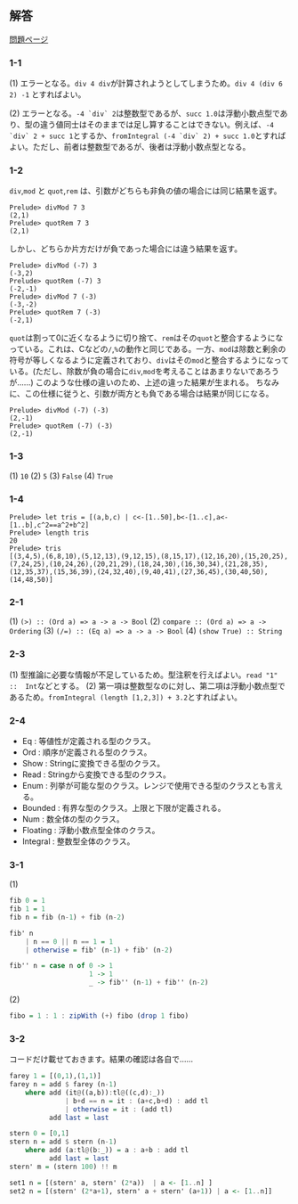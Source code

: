 ## 解答
[問題ページ](../problems/2015-01-15_yudaitnb.md)

### 1-1
(1) エラーとなる。`div 4 div`が計算されようとしてしまうため。`div 4 (div 6 2) -1` とすればよい。

(2) エラーとなる。``-4 `div` 2``は整数型であるが、`succ 1.0`は浮動小数点型であり、型の違う値同士はそのままでは足し算することはできない。例えば、``-4 `div` 2 + succ 1``とするか、``fromIntegral (-4 `div` 2) + succ 1.0``とすればよい。ただし、前者は整数型であるが、後者は浮動小数点型となる。

### 1-2
`div`,`mod` と `quot`,`rem` は、引数がどちらも非負の値の場合には同じ結果を返す。
```
Prelude> divMod 7 3
(2,1)
Prelude> quotRem 7 3
(2,1)
```
しかし、どちらか片方だけが負であった場合には違う結果を返す。
```
Prelude> divMod (-7) 3
(-3,2)
Prelude> quotRem (-7) 3
(-2,-1)
Prelude> divMod 7 (-3)
(-3,-2)
Prelude> quotRem 7 (-3)
(-2,1)
```
`quot`は割って0に近くなるように切り捨て、`rem`はその`quot`と整合するようになっている。これは、Cなどの`/`,`%`の動作と同じである。一方、`mod`は除数と剰余の符号が等しくなるように定義されており、`div`はその`mod`と整合するようになっている。(ただし、除数が負の場合に`div`,`mod`を考えることはあまりないであろうが……) このような仕様の違いのため、上述の違った結果が生まれる。
ちなみに、この仕様に従うと、引数が両方とも負である場合は結果が同じになる。
```
Prelude> divMod (-7) (-3)
(2,-1)
Prelude> quotRem (-7) (-3)
(2,-1)
```

### 1-3
(1) `10`
(2) `5`
(3) `False`
(4) `True`

### 1-4
```
Prelude> let tris = [(a,b,c) | c<-[1..50],b<-[1..c],a<-[1..b],c^2==a^2+b^2]
Prelude> length tris
20
Prelude> tris
[(3,4,5),(6,8,10),(5,12,13),(9,12,15),(8,15,17),(12,16,20),(15,20,25),(7,24,25),(10,24,26),(20,21,29),(18,24,30),(16,30,34),(21,28,35),(12,35,37),(15,36,39),(24,32,40),(9,40,41),(27,36,45),(30,40,50),(14,48,50)]
```

### 2-1
(1) `(>) :: (Ord a) => a -> a -> Bool`
(2) `compare :: (Ord a) => a -> Ordering`
(3) `(/=) :: (Eq a) => a -> a -> Bool`
(4) `(show True) :: String`

### 2-3
(1) 型推論に必要な情報が不足しているため。型注釈を行えばよい。`read "1" ::  Int`などとする。
(2) 第一項は整数型なのに対し、第二項は浮動小数点型であるため。`fromIntegral (length [1,2,3]) + 3.2`とすればよい。

### 2-4
* Eq : 等値性が定義される型のクラス。
* Ord : 順序が定義される型のクラス。
* Show : Stringに変換できる型のクラス。
* Read : Stringから変換できる型のクラス。
* Enum : 列挙が可能な型のクラス。レンジで使用できる型のクラスとも言える。
* Bounded : 有界な型のクラス。上限と下限が定義される。
* Num : 数全体の型のクラス。
* Floating : 浮動小数点型全体のクラス。
* Integral : 整数型全体のクラス。

### 3-1
(1)
```haskell
fib 0 = 1
fib 1 = 1
fib n = fib (n-1) + fib (n-2)

fib' n
    | n == 0 || n == 1 = 1
    | otherwise = fib' (n-1) + fib' (n-2)

fib'' n = case n of 0 -> 1
                    1 -> 1
                    _ -> fib'' (n-1) + fib'' (n-2)
```
(2)
```haskell
fibo = 1 : 1 : zipWith (+) fibo (drop 1 fibo)
```

### 3-2
コードだけ載せておきます。結果の確認は各自で……

```haskell
farey 1 = [(0,1),(1,1)]
farey n = add $ farey (n-1)
    where add (it@((a,b)):tl@((c,d):_))
              | b+d == n = it : (a+c,b+d) : add tl
              | otherwise = it : (add tl)
          add last = last

stern 0 = [0,1]
stern n = add $ stern (n-1)
    where add (a:tl@(b:_)) = a : a+b : add tl
          add last = last
stern' m = (stern 100) !! m

set1 n = [(stern' a, stern' (2*a))  | a <- [1..n] ]
set2 n = [(stern' (2*a+1), stern' a + stern' (a+1)) | a <- [1..n]]
```

